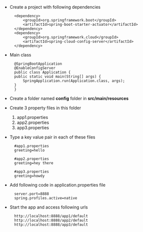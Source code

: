 * Create a project with following dependencies

		<dependency>
			<groupId>org.springframework.boot</groupId>
			<artifactId>spring-boot-starter-actuator</artifactId>
		</dependency>
		<dependency>
			<groupId>org.springframework.cloud</groupId>
			<artifactId>spring-cloud-config-server</artifactId>
		</dependency>

* Main class

		@SpringBootApplication
		@EnableConfigServer
		public class Application {
		public static void main(String[] args) {
			SpringApplication.run(Application.class, args);
		}
		}
* Create a folder named **config** folder in **src/main/resources**

* Create 3 property files in this folder 
	1. app1.properties
	2. app2.properties
	3. app3.properties
	 	
* Type a key value pair in each of these files

		#app1.properties
		greeting=hello

		#app2.properties
		greeting=hey there

		#app3.properties
		greeting=howdy

* Add following code in  application.properties file 

		server.port=8888
		spring.profiles.active=native

* Start the app and access following urls
	
		http://localhost:8888/app1/default
		http://localhost:8888/app2/default
		http://localhost:8888/app3/default
